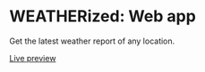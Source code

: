 # WEATHERized: Web app
Get the latest weather report of any location.

[Live preview](https://xirlorm.github.io/weatherized/)
